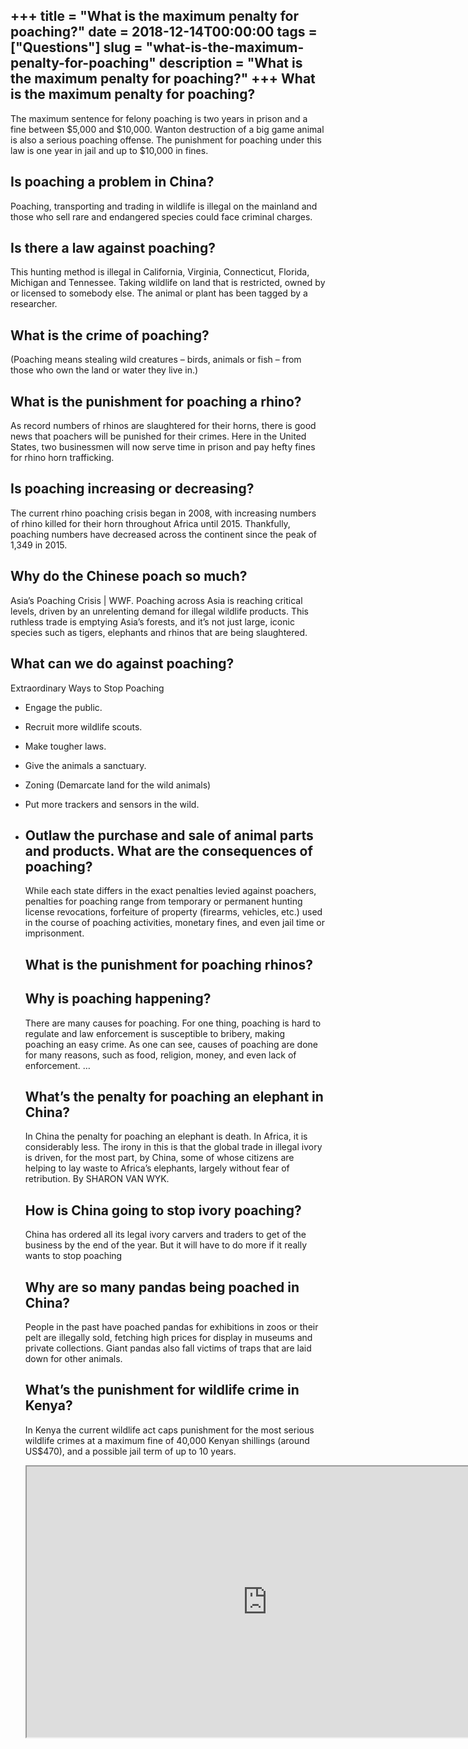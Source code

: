 +++
title = "What is the maximum penalty for poaching?"
date = 2018-12-14T00:00:00
tags = ["Questions"]
slug = "what-is-the-maximum-penalty-for-poaching"
description = "What is the maximum penalty for poaching?"
+++
What is the maximum penalty for poaching?
-----------------------------------------

The maximum sentence for felony poaching is two years in prison and a fine between $5,000 and $10,000. Wanton destruction of a big game animal is also a serious poaching offense. The punishment for poaching under this law is one year in jail and up to $10,000 in fines.

Is poaching a problem in China?
-------------------------------

Poaching, transporting and trading in wildlife is illegal on the mainland and those who sell rare and endangered species could face criminal charges.

Is there a law against poaching?
--------------------------------

This hunting method is illegal in California, Virginia, Connecticut, Florida, Michigan and Tennessee. Taking wildlife on land that is restricted, owned by or licensed to somebody else. The animal or plant has been tagged by a researcher.

What is the crime of poaching?
------------------------------

(Poaching means stealing wild creatures – birds, animals or fish – from those who own the land or water they live in.)

What is the punishment for poaching a rhino?
--------------------------------------------

As record numbers of rhinos are slaughtered for their horns, there is good news that poachers will be punished for their crimes. Here in the United States, two businessmen will now serve time in prison and pay hefty fines for rhino horn trafficking.

Is poaching increasing or decreasing?
-------------------------------------

The current rhino poaching crisis began in 2008, with increasing numbers of rhino killed for their horn throughout Africa until 2015. Thankfully, poaching numbers have decreased across the continent since the peak of 1,349 in 2015.

Why do the Chinese poach so much?
---------------------------------

Asia’s Poaching Crisis | WWF. Poaching across Asia is reaching critical levels, driven by an unrelenting demand for illegal wildlife products. This ruthless trade is emptying Asia’s forests, and it’s not just large, iconic species such as tigers, elephants and rhinos that are being slaughtered.

What can we do against poaching?
--------------------------------

Extraordinary Ways to Stop Poaching

- Engage the public.
- Recruit more wildlife scouts.
- Make tougher laws.
- Give the animals a sanctuary.
- Zoning (Demarcate land for the wild animals)
- Put more trackers and sensors in the wild.
- Outlaw the purchase and sale of animal parts and products. What are the consequences of poaching?
    --------------------------------------
    
    While each state differs in the exact penalties levied against poachers, penalties for poaching range from temporary or permanent hunting license revocations, forfeiture of property (firearms, vehicles, etc.) used in the course of poaching activities, monetary fines, and even jail time or imprisonment.
    
    What is the punishment for poaching rhinos?
    -------------------------------------------
    
    Why is poaching happening?
    --------------------------
    
    There are many causes for poaching. For one thing, poaching is hard to regulate and law enforcement is susceptible to bribery, making poaching an easy crime. As one can see, causes of poaching are done for many reasons, such as food, religion, money, and even lack of enforcement. …
    
    What’s the penalty for poaching an elephant in China?
    -----------------------------------------------------
    
    In China the penalty for poaching an elephant is death. In Africa, it is considerably less. The irony in this is that the global trade in illegal ivory is driven, for the most part, by China, some of whose citizens are helping to lay waste to Africa’s elephants, largely without fear of retribution. By SHARON VAN WYK.
    
    How is China going to stop ivory poaching?
    ------------------------------------------
    
    China has ordered all its legal ivory carvers and traders to get of the business by the end of the year. But it will have to do more if it really wants to stop poaching
    
    Why are so many pandas being poached in China?
    ----------------------------------------------
    
    People in the past have poached pandas for exhibitions in zoos or their pelt are illegally sold, fetching high prices for display in museums and private collections. Giant pandas also fall victims of traps that are laid down for other animals.
    
    What’s the punishment for wildlife crime in Kenya?
    --------------------------------------------------
    
    In Kenya the current wildlife act caps punishment for the most serious wildlife crimes at a maximum fine of 40,000 Kenyan shillings (around US$470), and a possible jail term of up to 10 years.
    
    <iframe allow="accelerometer; autoplay; clipboard-write; encrypted-media; gyroscope; picture-in-picture" allowfullscreen="" class="__youtube_prefs__  epyt-is-override  no-lazyload" data-no-lazy="1" data-origheight="433" data-origwidth="770" data-skipgform_ajax_framebjll="" height="433" id="_ytid_12281" loading="lazy" src="https://www.youtube.com/embed/mO7hvOtYnck?enablejsapi=1&autoplay=0&cc_load_policy=0&cc_lang_pref=&iv_load_policy=1&loop=0&modestbranding=0&rel=1&fs=1&playsinline=0&autohide=2&theme=dark&color=red&controls=1&" title="YouTube player" width="770"></iframe>